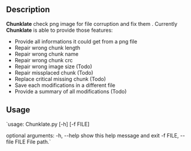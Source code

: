 ## Description

**Chunklate** check png image for file corruption and fix them .
Currently **Chunklate** is able to provide those features:
- Provide all informations it could get from a png file
- Repair wrong chunk length  
- Repair wrong chunk name
- Repair wrong chunk crc
- Repair wrong image size (Todo)
- Repair missplaced chunk (Todo)
- Replace critical missing chunk (Todo)
- Save each modifications in a different file
- Provide a summary of all modifications (Todo)

## Usage

`usage: Chunklate.py [-h] [-f FILE]

optional arguments:
  -h, --help            show this help message and exit
  -f FILE, --file FILE  File path.`
